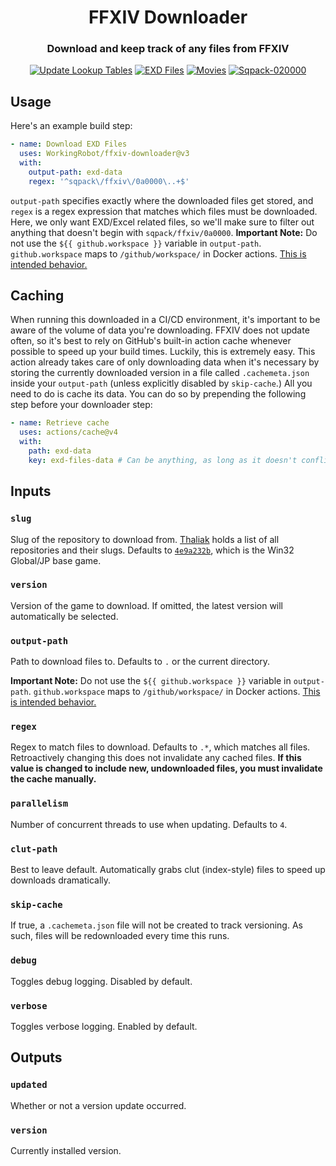<!--Note to self:
Publish with the following command:
dotnet publish -r win-x64 -c Release -o app -p:PublishSingleFile=true --self-contained false FFXIVDownloader.Command
dotnet publish -r linux-x64 -c Release -o app -p:PublishSingleFile=true --self-contained false FFXIVDownloader.Command
-->

<h1 align="center">
  FFXIV Downloader
</h1>

<h3 align="center">Download and keep track of any files from FFXIV</h3>

<div align="center">
  <a href="https://github.com/WorkingRobot/ffxiv-downloader/actions/workflows/update-luts.yml"><img src="https://github.com/WorkingRobot/ffxiv-downloader/actions/workflows/update-luts.yml/badge.svg" alt="Update Lookup Tables"></a>
  <a href="https://github.com/WorkingRobot/ffxiv-downloader/actions/workflows/exd-files.yml"><img src="https://github.com/WorkingRobot/ffxiv-downloader/actions/workflows/exd-files.yml/badge.svg" alt="EXD Files"></a>
  <a href="https://github.com/WorkingRobot/ffxiv-downloader/actions/workflows/movies.yml"><img src="https://github.com/WorkingRobot/ffxiv-downloader/actions/workflows/movies.yml/badge.svg" alt="Movies"></a>
  <a href="https://github.com/WorkingRobot/ffxiv-downloader/actions/workflows/stress-data.yml"><img src="https://github.com/WorkingRobot/ffxiv-downloader/actions/workflows/stress-data.yml/badge.svg" alt="Sqpack-020000"></a>
</div>

## Usage

Here's an example build step:
```yaml
- name: Download EXD Files
  uses: WorkingRobot/ffxiv-downloader@v3
  with:
    output-path: exd-data
    regex: '^sqpack\/ffxiv\/0a0000\..+$'
```

`output-path` specifies exactly where the downloaded files get stored, and `regex` is a regex expression that matches which files must be downloaded. Here, we only want EXD/Excel related files, so we'll make sure to filter out anything that doesn't begin with `sqpack/ffxiv/0a0000`.
**Important Note:** Do not use the `${{ github.workspace }}` variable in `output-path`. `github.workspace` maps to `/github/workspace/` in Docker actions. [This is intended behavior.](https://docs.github.com/en/actions/sharing-automations/creating-actions/creating-a-docker-container-action#accessing-files-created-by-a-container-action)

## Caching

When running this downloaded in a CI/CD environment, it's important to be aware of the volume of data you're downloading. FFXIV does not update often, so it's best to rely on GitHub's built-in action cache whenever possible to speed up your build times. Luckily, this is extremely easy. This action already takes care of only downloading data when it's necessary by storing the currently downloaded version in a file called `.cachemeta.json` inside your `output-path` (unless explicitly disabled by `skip-cache`.) All you need to do is cache its data. You can do so by prepending the following step before your downloader step:
```yaml
- name: Retrieve cache
  uses: actions/cache@v4
  with:
    path: exd-data
    key: exd-files-data # Can be anything, as long as it doesn't conflict with any other cache key
```

## Inputs

### `slug`
Slug of the repository to download from. [Thaliak](https://thaliak.xiv.dev) holds a list of all repositories and their slugs. Defaults to [`4e9a232b`](https://thaliak.xiv.dev/repository/4e9a232b), which is the Win32 Global/JP base game.

### `version`
Version of the game to download. If omitted, the latest version will automatically be selected.

### `output-path`
Path to download files to. Defaults to `.` or the current directory.

**Important Note:** Do not use the `${{ github.workspace }}` variable in `output-path`. `github.workspace` maps to `/github/workspace/` in Docker actions. [This is intended behavior.](https://docs.github.com/en/actions/sharing-automations/creating-actions/creating-a-docker-container-action#accessing-files-created-by-a-container-action)

### `regex`
Regex to match files to download. Defaults to `.*`, which matches all files. Retroactively changing this does not invalidate any cached files. **If this value is changed to include new, undownloaded files, you must invalidate the cache manually.**

### `parallelism`
Number of concurrent threads to use when updating. Defaults to `4`.

### `clut-path`
Best to leave default. Automatically grabs clut (index-style) files to speed up downloads dramatically.

### `skip-cache`
If true, a `.cachemeta.json` file will not be created to track versioning. As such, files will be redownloaded every time this runs.

### `debug`
Toggles debug logging. Disabled by default.

### `verbose`
Toggles verbose logging. Enabled by default.

## Outputs

### `updated`
Whether or not a version update occurred.

### `version`
Currently installed version.
